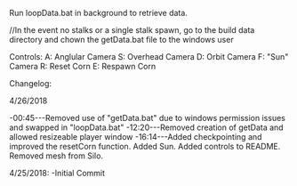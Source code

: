 Run loopData.bat in background to retrieve data.

//In the event no stalks or a single stalk spawn, go to the build data directory and chown the getData.bat file to the windows user

Controls:
A: Anglular Camera
S: Overhead Camera
D: Orbit Camera
F: "Sun" Camera
R: Reset Corn
E: Respawn Corn


Changelog:

4/26/2018

-00:45---Removed use of "getData.bat" due to windows permission issues and swapped in "loopData.bat"
-12:20---Removed creation of getData and allowed resizeable player window
-16:14---Added checkpointing and improved the resetCorn function. Added Sun. Added controls to README. Removed mesh from Silo.


4/25/2018:
-Initial Commit
